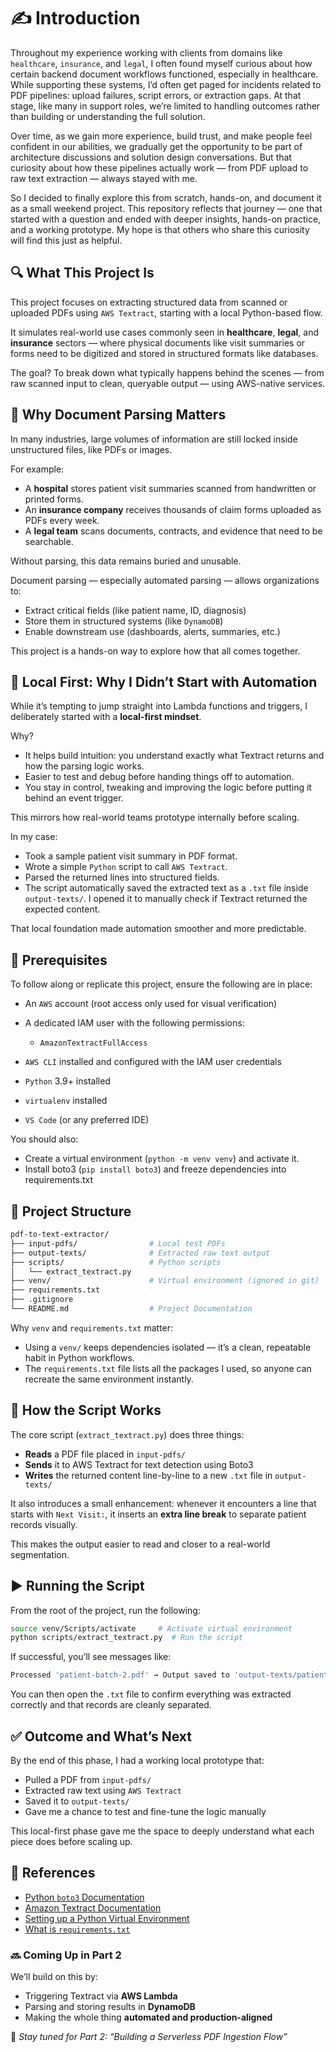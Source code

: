 # ✍️ Introduction

Throughout my experience working with clients from domains like `healthcare`, `insurance`, and `legal`, I often found myself curious about how certain backend document workflows functioned, especially in healthcare. While supporting these systems, I’d often get paged for incidents related to PDF pipelines: upload failures, script errors, or extraction gaps. At that stage, like many in support roles, we’re limited to handling outcomes rather than building or understanding the full solution.

Over time, as we gain more experience, build trust, and make people feel confident in our abilities, we gradually get the opportunity to be part of architecture discussions and solution design conversations. But that curiosity about how these pipelines actually work — from PDF upload to raw text extraction — always stayed with me.

So I decided to finally explore this from scratch, hands-on, and document it as a small weekend project. This repository reflects that journey — one that started with a question and ended with deeper insights, hands-on practice, and a working prototype. My hope is that others who share this curiosity will find this just as helpful.

## 🔍 What This Project Is

This project focuses on extracting structured data from scanned or uploaded PDFs using `AWS Textract`, starting with a local Python-based flow.

It simulates real-world use cases commonly seen in **healthcare**, **legal**, and **insurance** sectors — where physical documents like visit summaries or forms need to be digitized and stored in structured formats like databases.

The goal?
To break down what typically happens behind the scenes — from raw scanned input to clean, queryable output — using AWS-native services.

## 📄 Why Document Parsing Matters

In many industries, large volumes of information are still locked inside unstructured files, like PDFs or images.

For example:

* A **hospital** stores patient visit summaries scanned from handwritten or printed forms.
* An **insurance company** receives thousands of claim forms uploaded as PDFs every week.
* A **legal team** scans documents, contracts, and evidence that need to be searchable.

Without parsing, this data remains buried and unusable.

Document parsing — especially automated parsing — allows organizations to:

* Extract critical fields (like patient name, ID, diagnosis)
* Store them in structured systems (like `DynamoDB`)
* Enable downstream use (dashboards, alerts, summaries, etc.)

This project is a hands-on way to explore how that all comes together.

## 🧪 Local First: Why I Didn’t Start with Automation

While it’s tempting to jump straight into Lambda functions and triggers, I deliberately started with a **local-first mindset**.

Why?

* It helps build intuition: you understand exactly what Textract returns and how the parsing logic works.
* Easier to test and debug before handing things off to automation.
* You stay in control, tweaking and improving the logic before putting it behind an event trigger.

This mirrors how real-world teams prototype internally before scaling.

In my case:

* Took a sample patient visit summary in PDF format.
* Wrote a simple `Python` script to call `AWS Textract`.
* Parsed the returned lines into structured fields.
* The script automatically saved the extracted text as a `.txt` file inside `output-texts/`. I opened it to manually check if Textract returned the expected content.

That local foundation made automation smoother and more predictable.

## 🧱 Prerequisites

To follow along or replicate this project, ensure the following are in place:

* An `AWS` account (root access only used for visual verification)
* A dedicated IAM user with the following permissions:

  * `AmazonTextractFullAccess`
* `AWS CLI` installed and configured with the IAM user credentials
* `Python` 3.9+ installed
* `virtualenv` installed
* `VS Code` (or any preferred IDE)

You should also:

* Create a virtual environment (`python -m venv venv`) and activate it.
* Install boto3 (`pip install boto3`) and freeze dependencies into requirements.txt

## 📂 Project Structure

```bash
pdf-to-text-extractor/
├── input-pdfs/                # Local test PDFs
├── output-texts/              # Extracted raw text output
├── scripts/                   # Python scripts
│   └── extract_textract.py
├── venv/                      # Virtual environment (ignored in git)
├── requirements.txt
├── .gitignore
└── README.md                  # Project Documentation
```

Why `venv` and `requirements.txt` matter:

* Using a `venv/` keeps dependencies isolated — it’s a clean, repeatable habit in Python workflows.
* The `requirements.txt` file lists all the packages I used, so anyone can recreate the same environment instantly.

## 🧾 How the Script Works

The core script (`extract_textract.py`) does three things:

* **Reads** a PDF file placed in `input-pdfs/`
* **Sends** it to AWS Textract for text detection using Boto3
* **Writes** the returned content line-by-line to a new `.txt` file in `output-texts/`

It also introduces a small enhancement: whenever it encounters a line that starts with `Next Visit:`, it inserts an **extra line break** to separate patient records visually.

This makes the output easier to read and closer to a real-world segmentation.

## ▶️ Running the Script

From the root of the project, run the following:

```bash
source venv/Scripts/activate     # Activate virtual environment
python scripts/extract_textract.py  # Run the script
```

If successful, you’ll see messages like:

```bash
Processed 'patient-batch-2.pdf' → Output saved to 'output-texts/patient-batch-2.txt'
```

You can then open the `.txt` file to confirm everything was extracted correctly and that records are cleanly separated.

## ✅ Outcome and What’s Next

By the end of this phase, I had a working local prototype that:

* Pulled a PDF from `input-pdfs/`
* Extracted raw text using `AWS Textract`
* Saved it to `output-texts/`
* Gave me a chance to test and fine-tune the logic manually

This local-first phase gave me the space to deeply understand what each piece does before scaling up.

## 🔗 References

* [Python `boto3` Documentation](https://boto3.amazonaws.com/v1/documentation/api/latest/index.html)
* [Amazon Textract Documentation](https://docs.aws.amazon.com/textract/latest/dg/what-is.html)
* [Setting up a Python Virtual Environment](https://docs.python.org/3/library/venv.html)
* [What is `requirements.txt`](https://pip.pypa.io/en/stable/user_guide/#requirements-files)

### 🔜 Coming Up in Part 2

We’ll build on this by:

* Triggering Textract via **AWS Lambda**
* Parsing and storing results in **DynamoDB**
* Making the whole thing **automated and production-aligned**

📘 *Stay tuned for Part 2: “Building a Serverless PDF Ingestion Flow”*
